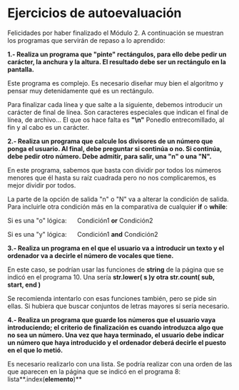 
# Ejercicios de autoevaluación

Felicidades por haber finalizado el Módulo 2. A continuación se muestran los programas que servirán de repaso a lo aprendido:

**1.- Realiza un programa que "pinte" rectángulos, para ello debe pedir un carácter, la anchura y la altura. El resultado debe ser un rectángulo en la pantalla.**

Este programa es complejo. Es necesario diseñar muy bien el algoritmo y pensar muy detenidamente qué es un rectángulo. 

Para finalizar cada línea y que salte a la siguiente, debemos introducir un carácter de final de línea. Son caracteres especiales que indican el final de línea, de archivo... El que os hace falta es **"\n"** Ponedlo entrecomillado, al fin y al cabo es un carácter.

**2.- Realiza un programa que calcule los divisores de un número que ponga el usuario. Al final, debe preguntar si continúa o no. Si continúa, debe pedir otro número. Debe admitir, para salir, una "n" o una "N".**

En este programa, sabemos que basta con dividir por todos los números menores que él hasta su raíz cuadrada pero no nos complicaremos, es mejor dividir por todos. 

La parte de la opción de salida "n" o "N" va a alterar la condición de salida. Para incluirle otra condición más en la comparativa de cualquier **if** o **while**:

Si es una "o" lógica:      Condición1 **or** Condición2

Si es una "y" lógica:      Condición1 **and** Condición2

**3.- Realiza un programa en el que el usuario va a introducir un texto y el ordenador va a decirle el número de vocales que tiene.**

En este caso, se podrían usar las funciones de **string** de la página que se indicó en el programa 10. Una sería **str.lower( s )**y otra **str.count(** sub, start, end** )**

Se recomienda intentarlo con esas funciones también, pero se pide sin ellas. Si hubiera que buscar conjuntos de letras mayores sí sería necesario.

**4.- Realiza un programa que guarde los números que el usuario vaya introduciendo; el criterio de finalización es cuando introduzca algo que no sea un número. Una vez que haya terminado, el usuario debe indicar un número que haya introducido y el ordenador deberá decirle el puesto en el que lo metió.**

Es necesario realizarlo con una lista. Se podría realizar con una orden de las que aparecen en la página que se indicó en el programa 8: lista**.index(**elemento**)**



 

